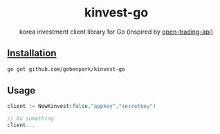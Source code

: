 <p align="center">
<h1 align="center">kinvest-go</h1>
<p align="center">korea investment client library for Go (inspired by <a href="https://github.com/koreainvestment/open-trading-api">open-trading-api)</p>
</p>


## Installation

```bash
go get github.com/gobenpark/kinvest-go
```


## Usage

```go
client := NewKinvest(false,"appkey","secretkey")

// Do something
client... 
```
